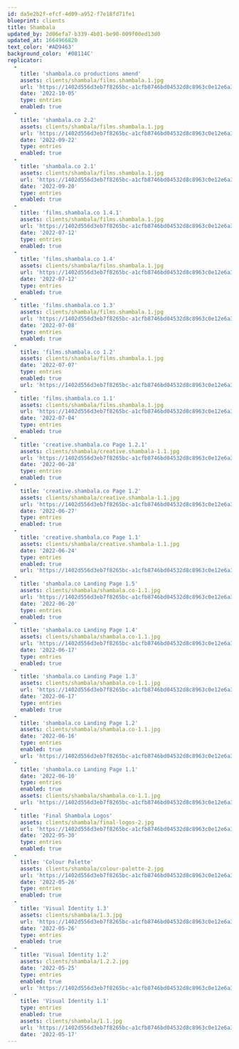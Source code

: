 ```yaml
---
id: da5e2b2f-efcf-4d09-a952-f7e18fd71fe1
blueprint: clients
title: Shambala
updated_by: 2d06efa7-b339-4b01-be90-009f00ed13d0
updated_at: 1664966820
text_color: '#AD9463'
background_color: '#08114C'
replicator:
  -
    title: 'shambala.co productions amend'
    assets: clients/shambala/films.shambala.1.jpg
    url: 'https://1402d556d3eb7f8265bc-a1cfb8746bd04532d8c8963c0e12e6a3.ssl.cf3.rackcdn.com/shambala.co%20productions%20amend.pdf'
    date: '2022-10-05'
    type: entries
    enabled: true
  -
    title: 'shambala.co 2.2'
    assets: clients/shambala/films.shambala.1.jpg
    url: 'https://1402d556d3eb7f8265bc-a1cfb8746bd04532d8c8963c0e12e6a3.ssl.cf3.rackcdn.com/shambala.co%202.2.pdf'
    date: '2022-09-22'
    type: entries
    enabled: true
  -
    title: 'shambala.co 2.1'
    assets: clients/shambala/films.shambala.1.jpg
    url: 'https://1402d556d3eb7f8265bc-a1cfb8746bd04532d8c8963c0e12e6a3.ssl.cf3.rackcdn.com/shambala.co%202.1.pdf'
    date: '2022-09-20'
    type: entries
    enabled: true
  -
    title: 'films.shambala.co 1.4.1'
    assets: clients/shambala/films.shambala.1.jpg
    url: 'https://1402d556d3eb7f8265bc-a1cfb8746bd04532d8c8963c0e12e6a3.ssl.cf3.rackcdn.com/films.shambala.co%20presentation%201.4.1.pdf'
    date: '2022-07-12'
    type: entries
    enabled: true
  -
    title: 'films.shambala.co 1.4'
    assets: clients/shambala/films.shambala.1.jpg
    url: 'https://1402d556d3eb7f8265bc-a1cfb8746bd04532d8c8963c0e12e6a3.ssl.cf3.rackcdn.com/films.shambala.co%20presentation%201.4.pdf'
    date: '2022-07-12'
    type: entries
    enabled: true
  -
    title: 'films.shambala.co 1.3'
    assets: clients/shambala/films.shambala.1.jpg
    url: 'https://1402d556d3eb7f8265bc-a1cfb8746bd04532d8c8963c0e12e6a3.ssl.cf3.rackcdn.com/films.shambala.co%20presentation%201.3.pdf'
    date: '2022-07-08'
    type: entries
    enabled: true
  -
    title: 'films.shambala.co 1.2'
    assets: clients/shambala/films.shambala.1.jpg
    date: '2022-07-07'
    type: entries
    enabled: true
    url: 'https://1402d556d3eb7f8265bc-a1cfb8746bd04532d8c8963c0e12e6a3.ssl.cf3.rackcdn.com/films.shambala.co%20presentation%201.2.1.pdf'
  -
    title: 'films.shambala.co 1.1'
    assets: clients/shambala/films.shambala.1.jpg
    url: 'https://1402d556d3eb7f8265bc-a1cfb8746bd04532d8c8963c0e12e6a3.ssl.cf3.rackcdn.com/films.shambala.co%20presentation%201.1.pdf'
    date: '2022-07-04'
    type: entries
    enabled: true
  -
    title: 'creative.shambala.co Page 1.2.1'
    assets: clients/shambala/creative.shambala-1.1.jpg
    url: 'https://1402d556d3eb7f8265bc-a1cfb8746bd04532d8c8963c0e12e6a3.ssl.cf3.rackcdn.com/creative.shambala.co%20Presentation%201.2.1.pdf'
    date: '2022-06-28'
    type: entries
    enabled: true
  -
    title: 'creative.shambala.co Page 1.2'
    assets: clients/shambala/creative.shambala-1.1.jpg
    url: 'https://1402d556d3eb7f8265bc-a1cfb8746bd04532d8c8963c0e12e6a3.ssl.cf3.rackcdn.com/creative.shambala.co%20Presentation%201.2.pdf'
    date: '2022-06-27'
    type: entries
    enabled: true
  -
    title: 'creative.shambala.co Page 1.1'
    assets: clients/shambala/creative.shambala-1.1.jpg
    date: '2022-06-24'
    type: entries
    enabled: true
    url: 'https://1402d556d3eb7f8265bc-a1cfb8746bd04532d8c8963c0e12e6a3.ssl.cf3.rackcdn.com/creative.shambala.co%20Presentation%201.1.pdf'
  -
    title: 'shambala.co Landing Page 1.5'
    assets: clients/shambala/shambala.co-1.1.jpg
    url: 'https://1402d556d3eb7f8265bc-a1cfb8746bd04532d8c8963c0e12e6a3.ssl.cf3.rackcdn.com/shambala.co%20Presentation%201.5.pdf'
    date: '2022-06-20'
    type: entries
    enabled: true
  -
    title: 'shambala.co Landing Page 1.4'
    assets: clients/shambala/shambala.co-1.1.jpg
    url: 'https://1402d556d3eb7f8265bc-a1cfb8746bd04532d8c8963c0e12e6a3.ssl.cf3.rackcdn.com/shambala.co%20Presentation%201.4.pdf'
    date: '2022-06-17'
    type: entries
    enabled: true
  -
    title: 'shambala.co Landing Page 1.3'
    assets: clients/shambala/shambala.co-1.1.jpg
    url: 'https://1402d556d3eb7f8265bc-a1cfb8746bd04532d8c8963c0e12e6a3.ssl.cf3.rackcdn.com/shambala.co%20Presentation%201.2.1.pdf'
    date: '2022-06-17'
    type: entries
    enabled: true
  -
    title: 'shambala.co Landing Page 1.2'
    assets: clients/shambala/shambala.co-1.1.jpg
    date: '2022-06-16'
    type: entries
    enabled: true
    url: 'https://1402d556d3eb7f8265bc-a1cfb8746bd04532d8c8963c0e12e6a3.ssl.cf3.rackcdn.com/shambala.co%20Presentation%201.2.pdf'
  -
    title: 'shambala.co Landing Page 1.1'
    date: '2022-06-10'
    type: entries
    enabled: true
    assets: clients/shambala/shambala.co-1.1.jpg
    url: 'https://1402d556d3eb7f8265bc-a1cfb8746bd04532d8c8963c0e12e6a3.ssl.cf3.rackcdn.com/shambala.co%20Presentation%201.1.pdf'
  -
    title: 'Final Shambala Logos'
    assets: clients/shambala/final-logos-2.jpg
    url: 'https://1402d556d3eb7f8265bc-a1cfb8746bd04532d8c8963c0e12e6a3.ssl.cf3.rackcdn.com/Shambala%20Logos.zip'
    date: '2022-05-30'
    type: entries
    enabled: true
  -
    title: 'Colour Palette'
    assets: clients/shambala/colour-palette-2.jpg
    url: 'https://1402d556d3eb7f8265bc-a1cfb8746bd04532d8c8963c0e12e6a3.ssl.cf3.rackcdn.com/Shambala%20Revised%20Colour%20Palette.pdf'
    date: '2022-05-26'
    type: entries
    enabled: true
  -
    title: 'Visual Identity 1.3'
    assets: clients/shambala/1.3.jpg
    url: 'https://1402d556d3eb7f8265bc-a1cfb8746bd04532d8c8963c0e12e6a3.ssl.cf3.rackcdn.com/Shambala%20Presentation%201.3.pdf'
    date: '2022-05-26'
    type: entries
    enabled: true
  -
    title: 'Visual Identity 1.2'
    assets: clients/shambala/1.2.2.jpg
    date: '2022-05-25'
    type: entries
    enabled: true
    url: 'https://1402d556d3eb7f8265bc-a1cfb8746bd04532d8c8963c0e12e6a3.ssl.cf3.rackcdn.com/Shambala%20Presentation%201.2.pdf'
  -
    title: 'Visual Identity 1.1'
    type: entries
    enabled: true
    assets: clients/shambala/1.1.jpg
    url: 'https://1402d556d3eb7f8265bc-a1cfb8746bd04532d8c8963c0e12e6a3.ssl.cf3.rackcdn.com/Shambala%20Presentation%201.1.pdf'
    date: '2022-05-17'
---
```

